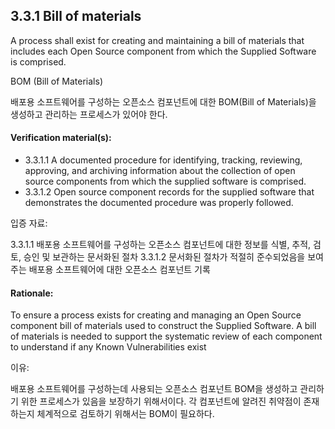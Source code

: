 ## 3.3.1	Bill of materials
A process shall exist for creating and maintaining a bill of materials that includes each Open Source component from which the Supplied Software is comprised. 

BOM (Bill of Materials)

배포용 소프트웨어를 구성하는 오픈소스 컴포넌트에 대한 BOM(Bill of Materials)을 생성하고 관리하는 프로세스가 있어야 한다.

#### Verification material(s):
* 3.3.1.1 A documented procedure for identifying, tracking, reviewing, approving, and archiving information about the collection of open source components from which the supplied software is comprised.
* 3.3.1.2 Open source component records for the supplied software that demonstrates the documented procedure was properly followed.

입증 자료:

3.3.1.1 배포용 소프트웨어를 구성하는 오픈소스 컴포넌트에 대한 정보를 식별, 추적, 검토, 승인 및 보관하는 문서화된 절차
3.3.1.2 문서화된 절차가 적절히 준수되었음을 보여주는 배포용 소프트웨어에 대한 오픈소스 컴포넌트 기록


#### Rationale:
To ensure a process exists for creating and managing an Open Source component bill of materials used to construct the Supplied Software. A bill of materials is needed to support the systematic review of each component to understand if any Known Vulnerabilities exist 

이유:

배포용 소프트웨어를 구성하는데 사용되는 오픈소스 컴포넌트 BOM을 생성하고 관리하기 위한 프로세스가 있음을 보장하기 위해서이다. 각 컴포넌트에 알려진 취약점이 존재하는지 체계적으로 검토하기 위해서는 BOM이 필요하다. 
